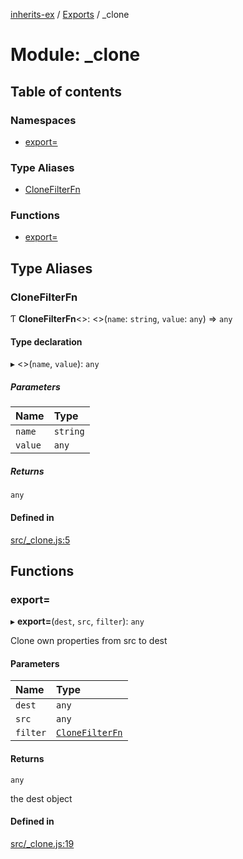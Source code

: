 [inherits-ex](../README.md) / [Exports](../modules.md) / \_clone

# Module: \_clone

## Table of contents

### Namespaces

- [export&#x3D;](clone.export_.md)

### Type Aliases

- [CloneFilterFn](clone.md#clonefilterfn)

### Functions

- [export&#x3D;](clone.md#export&#x3D;)

## Type Aliases

### CloneFilterFn

Ƭ **CloneFilterFn**<\>: <\>(`name`: `string`, `value`: `any`) => `any`

#### Type declaration

▸ <\>(`name`, `value`): `any`

##### Parameters

| Name | Type |
| :------ | :------ |
| `name` | `string` |
| `value` | `any` |

##### Returns

`any`

#### Defined in

[src/_clone.js:5](https://github.com/snowyu/inherits-ex.js/blob/5942071/src/_clone.js#L5)

## Functions

### export&#x3D;

▸ **export=**(`dest`, `src`, `filter`): `any`

Clone own properties from src to dest

#### Parameters

| Name | Type |
| :------ | :------ |
| `dest` | `any` |
| `src` | `any` |
| `filter` | [`CloneFilterFn`](clone.md#clonefilterfn) |

#### Returns

`any`

the dest object

#### Defined in

[src/_clone.js:19](https://github.com/snowyu/inherits-ex.js/blob/5942071/src/_clone.js#L19)
